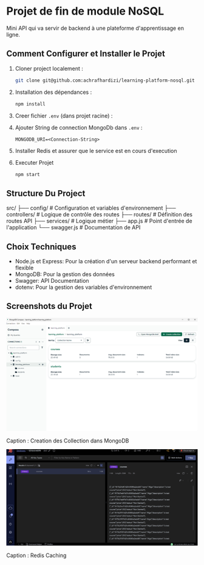 # Projet de fin de module NoSQL

Mini API qui va servir de backend à une plateforme d'apprentissage en ligne.

## Comment Configurer et Installer le Projet

1. Cloner project localement :

   ```bash
   git clone git@github.com:achrafhardizi/learning-platform-nosql.git
   ```

2. Installation des dépendances :

   ```bash
   npm install
   ```

3. Creer fichier `.env` (dans projet racine) :

4. Ajouter String de connection MongoDb dans `.env` :

   ```env
   MONGODB_URI=<Connection-String>
   ```

5. Installer Redis et assurer que le service est en cours d'execution

6. Executer Projet

   ```bash
   npm start
   ```

## Structure Du Project

src/
├── config/        # Configuration et variables d'environnement
├── controllers/   # Logique de contrôle des routes
├── routes/        # Définition des routes API
├── services/      # Logique métier
├── app.js         # Point d'entrée de l'application
└── swagger.js     # Documentation de API

## Choix Techniques

- Node.js et Express: Pour la création d'un serveur backend performant et flexible
- MongoDB: Pour la gestion des données
- Swagger: API Documentation
- dotenv: Pour la gestion des variables d'environnement

## Screenshots du Projet

![MongoDb](./mongodb.png)

Caption : Creation des Collection dans MongoDB

![Redis](./redis.png)

Caption : Redis Caching
